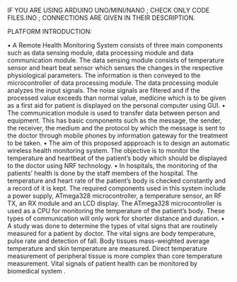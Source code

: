 IF YOU ARE USING ARDUINO UNO/MINI/NANO ; CHECK ONLY CODE FILES.INO ;  CONNECTIONS ARE GIVEN IN THEIR DESCRIPTION.

PLATFORM INTRODUCTION:


•	A Remote Health Monitoring System consists of three main components such as data sensing module, data processing module and data communication module. The data sensing module consists of temperature sensor and heart beat sensor which senses the changes in the respective physiological parameters. The information is then conveyed to the  microcontroller of data processing module. The data processing module analyzes the input signals. The noise signals are filtered and if the processed value exceeds than normal value, medicine which is to be given as a first aid for patient is displayed on the personal computer using GUI.
•	 The communication module is used to transfer data between person and equipment. This has basic components such as the message, the sender, the receiver, the medium and the protocol by which the message is sent to the doctor through mobile phones by information gateway for the treatment to be taken.
•	The aim of this proposed appproach is to design an automatic wireless health monitoring system. The objective is to monitor the temperature and heartbeat of the patient’s body which should be displayed to the doctor using NRF technology. 
•	In hospitals, the monitoring of the patients’ health is done by the staff members of the hospital. The temperature and heart rate of the patient’s body is checked constantly and a record of it is kept. The required components used in this system include a power supply, ATmega328 microcontroller, a temperature sensor, an RF TX, an RX module and an LCD display. The ATmega328 microcontroller is used as a CPU for monitoring the temperature of the patient’s body. These types of communication will only work for shorter distance and duration. 
•	A study was done to determine the types of vital signs that are routinely measured for a patient by doctor.  The vital signs are body temperature, pulse rate and detection of fall. Body tissues mass-weighted average temperature and skin temperature are measured. Direct temperature measurement of peripheral tissue is more complex than core temperature measurement. Vital signals of patient health can be monitored by biomedical system .

